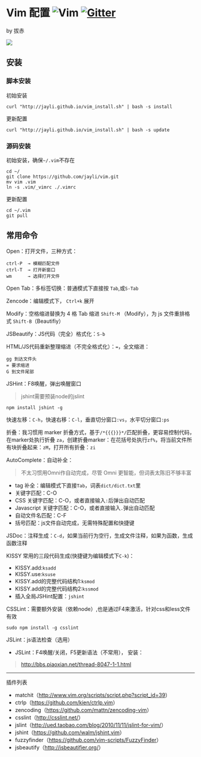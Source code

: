 # Vim 配置  ![Vim](https://img.shields.io/badge/vim-awesome-brightgreen.svg) [![Gitter](https://img.shields.io/badge/gitter-join%20chat-yellowgreen.svg)](https://gitter.im/jayli/vim?utm_source=badge&utm_medium=badge&utm_campaign=pr-badge&utm_content=body_badge) 

by 拔赤 


![](https://gw.alicdn.com/tfs/TB1uVEntWAoBKNjSZSyXXaHAVXa-2224-1364.png)

## 安装

### 脚本安装

初始安装

	curl "http://jayli.github.io/vim_install.sh" | bash -s install

更新配置

	curl "http://jayli.github.io/vim_install.sh" | bash -s update 

### 源码安装

初始安装，确保`~/.vim`不存在

	cd ~/
	git clone https://github.com/jayli/vim.git
	mv vim .vim
	ln -s .vim/_vimrc ./.vimrc

更新配置

	cd ~/.vim
	git pull

## 常用命令

Open：打开文件，三种方式：

	ctrl-P	→ 模糊匹配文件
	ctrl-T	→ 打开新窗口
	wm		→ 选择打开文件

Open Tab：多标签切换：普通模式下直接按 `Tab`,或`S-Tab`

Zencode：编辑模式下， `Ctrl+k` 展开

Modify：空格缩进替换为 4 格 Tab 缩进 `Shift-M` （Modify），为 js 文件重排格式 `Shift-B`（Beautifiy）

JSBeautify：JS代码（完全）格式化：`S-b`

HTML/JS代码重新整理缩进（不完全格式化）：`=`，全文缩进：

	gg 到达文件头
	= 要求缩进
	G 到文件尾部

 JSHint：F8唤醒，弹出唤醒窗口

> jshint需要预装node的jslint

	npm install jshint -g

快速左移：`C-h`，快速右移：`C-l`，垂直切分窗口`:vs`，水平切分窗口`:ps`

折叠：我习惯用 marker 折叠方式，基于`/*{{{}}}*/`匹配折叠，更容易控制代码，在marker处执行折叠 `za`，创建折叠marker：在花括号处执行`zf%`，将当前文件所有块折叠起来：`zM`，打开所有折叠：`zi`

AutoComplete：自动补全：

> 不太习惯用Omni作自动完成，尽管 Omni 更智能，但词表太陈旧不够丰富

- tag 补全：编辑模式下直接`Tab`，词表`dict/dict.txt`里
- 关键字匹配：C-O
- CSS 关键字匹配：C-O，或者直接输入`:`后弹出自动匹配
- Javascript 关键字匹配：C-O，或者直接输入`.`弹出自动匹配
- 自动文件名匹配：C-F
- 括号匹配：js文件自动完成，无需特殊配置和快捷键

JSDoc：注释生成：`C-d`，如果当前行为空行，生成文件注释，如果为函数，生成函数注释

KISSY 常用的三段代码生成(快捷键为编辑模式下`C-k`)：

- KISSY.add:`ksadd`
- KISSY.use:`ksuse`
- KISSY.add的完整代码结构1:`ksmod`
- KISSY.add的完整代码结构2:`kssmod`
- 插入全局JSHint配置：`jshint`

CSSLint：需要额外安装（依赖node）,也是通过F4来激活，针对css和less文件有效

	sudo npm install -g csslint

JSLint：js语法检查（选用）

- JSLint：F4唤醒/关闭，F5更新语法（不常用）， 安装：

> <http://bbs.piaoxian.net/thread-8047-1-1.html>

------

插件列表

- matchit（<http://www.vim.org/scripts/script.php?script_id=39>）
- ctrlp（<https://github.com/kien/ctrlp.vim>）
- zencoding（<https://github.com/mattn/zencoding-vim>）
- csslint（<http://csslint.net/>）
- jslint（<http://ued.taobao.com/blog/2010/11/11/jslint-for-vim/>）
- jshint（<https://github.com/walm/jshint.vim>）
- fuzzyfinder（<https://github.com/vim-scripts/FuzzyFinder>）
- jsbeautify（<http://jsbeautifier.org/>）

